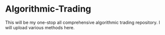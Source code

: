 # Algorithmic-Trading

This will be my one-stop all comprehensive algorithmic trading repository. I will upload various methods here.
